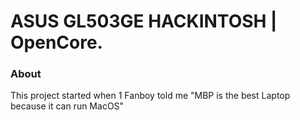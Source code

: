 # ASUS GL503GE HACKINTOSH | OpenCore.

### About
This project started when 1 Fanboy told me "MBP is the best Laptop because it can run MacOS"